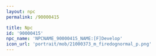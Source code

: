 ```yaml
---
layout: npc
permalink: /90000415

title: Npc
id: '90000415'
npc_name: 'NPCNAME_90000415_NAME:[F]Develop'
icon_url: 'portrait/mob/21000373_m_firedognormal_p.png'
---
```

